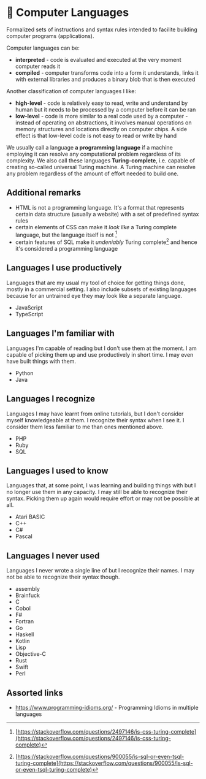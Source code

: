 # 📜 Computer Languages

Formalized sets of instructions and syntax rules intended to facilite building computer programs (applications).

Computer languages can be:

- **interpreted** - code is evaluated and executed at the very moment computer reads it
- **compiled** - computer transforms code into a form it understands, links it with external libraries and produces a binary blob that is then executed

Another classification of computer languages I like:

- **high-level** - code is relatively easy to read, write and understand by human but it needs to be processed by a computer before it can be ran
- **low-level** - code is more similar to a real code used by a computer - instead of operating on abstractions, it involves manual operations on memory structures and locations directly on computer chips. A side effect is that low-level code is not easy to read or write by hand

We usually call a language **a programming language** if a machine employing it can resolve any computational problem regardless of its complexity. We also call these languages **Turing-complete**, i.e. capable of creating so-called universal Turing machine. A Turing machine can resolve any problem regardless of the amount of effort needed to build one.

## Additional remarks

- HTML is not a programming language. It's a format that represents certain data structure (usually a website) with a set of predefined syntax rules
- certain elements of CSS can make it _look like_ a Turing complete language, but the language itself is not [^1]
- certain features of SQL make it _undeniably_ Turing complete[^2] and hence it's considered a programming language

## Languages I use productively

Languages that are my usual my tool of choice for getting things done, mostly in a commercial setting. I also include subsets of existing languages because for an untrained eye they may look like a separate language.

- JavaScript
- TypeScript

## Languages I'm familiar with

Languages I'm capable of reading but I don't use them at the moment. I am capable of picking them up and use productively in short time. I may even have built things with them.

- Python
- Java

## Languages I recognize

Languages I may have learnt from online tutorials, but I don't consider myself knowledgeable at them. I recognize their syntax when I see it. I consider them less familiar to me than ones mentioned above.

- PHP
- Ruby
- SQL

## Languages I used to know

Languages that, at some point, I was learning and building things with but I no longer use them in any capacity. I may still be able to recognize their syntax. Picking them up again would require effort or may not be possible at all.

- Atari BASIC
- C++
- C#
- Pascal

## Languages I never used

Languages I never wrote a single line of but I recognize their names. I may not be able to recognize their syntax though.

- assembly
- Brainfuck
- C
- Cobol
- F#
- Fortran
- Go
- Haskell
- Kotlin
- Lisp
- Objective-C
- Rust
- Swift
- Perl

[^1]: [https://stackoverflow.com/questions/2497146/is-css-turing-complete](https://stackoverflow.com/questions/2497146/is-css-turing-complete)
[^2]: [https://stackoverflow.com/questions/900055/is-sql-or-even-tsql-turing-complete](https://stackoverflow.com/questions/900055/is-sql-or-even-tsql-turing-complete)

## Assorted links

- https://www.programming-idioms.org/ - Programming Idioms in multiple languages
